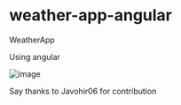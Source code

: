 # weather-app-angular


WeatherApp

Using angular

![image](https://user-images.githubusercontent.com/91731955/208755405-c50c9cb4-3f91-4f48-a64b-65a8302e3acb.png)

Say thanks to Javohir06 for contribution
